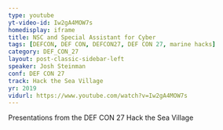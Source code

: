 ```yaml
---
type: youtube
yt-video-id: Iw2gA4MOW7s
homedisplay: iframe
title: NSC and Special Assistant for Cyber
tags: [DEFCON, DEF CON, DEFCON27, DEF CON 27, marine hacks]
category: DEF_CON_27
layout: post-classic-sidebar-left
speaker: Josh Steinman
conf: DEF CON 27
track: Hack the Sea Village
yr: 2019
vidurl: https://www.youtube.com/watch?v=Iw2gA4MOW7s
---
```

Presentations from the DEF CON 27 Hack the Sea Village